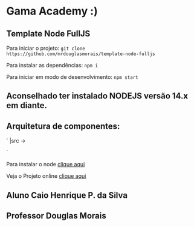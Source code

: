 # Gama Academy :)
## Template Node FullJS

Para iniciar o projeto:
`git clone https://github.com/mrdouglasmorais/template-node-fulljs`

Para instalar as dependências:
`npm i`

Para iniciar em modo de desenvolvimento:
`npm start`

## Aconselhado ter instalado NODEJS versão 14.x em diante.

## Arquitetura de componentes:
`
 |src -> 

`

Para instalar o node [clique aqui](https://nodejs.org/en/)

Veja o Projeto online [clique aqui](https://nosso.site)

## Aluno Caio Henrique P. da Silva
## Professor Douglas Morais